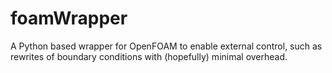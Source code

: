 # foamWrapper
A Python based wrapper for OpenFOAM to enable external control, such as rewrites of boundary conditions with (hopefully) minimal overhead.
